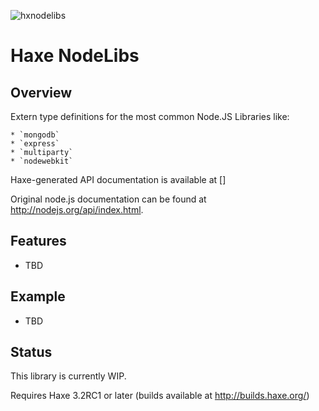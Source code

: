 ![hxnodelibs](http://take.ms/dlXH9)

# Haxe NodeLibs

## Overview

Extern type definitions for the most common Node.JS Libraries like:

	* `mongodb`
	* `express`
	* `multiparty`
	* `nodewebkit`

Haxe-generated API documentation is available at []

Original node.js documentation can be found at http://nodejs.org/api/index.html.

## Features

 * TBD

## Example

 * TBD

## Status

This library is currently WIP.

Requires Haxe 3.2RC1 or later (builds available at http://builds.haxe.org/)
